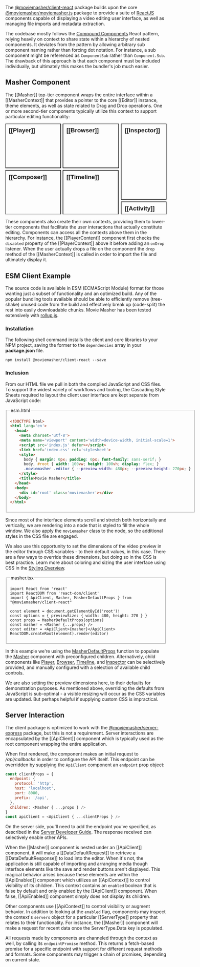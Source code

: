 The [@moviemasher/client-react](https://www.npmjs.com/package/@moviemasher/client-react)
package builds upon the core [@moviemasher/moviemasher.js](https://www.npmjs.com/package/@moviemasher/moviemasher.js) package to provide a suite of [ReactJS](https://reactjs.org)
components capable of displaying a video editing user interface, as well as managing file imports and metadata extraction. 

The codebase mostly follows the [Compound Components](https://www.patterns.dev/posts/compound-pattern/) React pattern, relying heavily on context to share state within a hierarchy of nested components. It deviates from the pattern by allowing arbitrary sub component naming rather than forcing dot notation. For instance, a sub component might be referenced as `ComponentSub` rather than `Component.Sub`. The drawback of this approach is that each component must be included individually, but ultimately this makes the bundler's job much easier. 

## Masher Component

The [[Masher]] top-tier component wraps the entire interface within a [[MasherContext]] that provides a pointer to the core [[Editor]] instance, theme elements, as well as state related to Drag and Drop operations. One or more second-tier components typically utilize this context to support particular editing functionality:

<!-- MAGIC:START (COLORSVG:replacements=black&src=../svg/masher.svg) -->
<svg width="640" height="360" xmlns="http://www.w3.org/2000/svg" xmlns:xlink="http://www.w3.org/1999/xlink" viewbox="0 0 640 360" class='diagram'>
<path d="M 0.00 0.00 L 219.76 0.00 L 219.76 175.37 L 0.00 175.37 Z M 0.00 0.00" stroke-width="2.50" stroke="currentColor" stroke-linecap="round" stroke-linejoin="round" fill="none"  />
<path d="M 460.00 0.00 L 640.00 0.00 L 640.00 299.97 L 460.00 299.97 Z M 460.00 0.00" stroke-width="2.50" stroke="currentColor" stroke-linecap="round" stroke-linejoin="round" fill="none"  />
<path d="M 228.82 0.00 L 450.00 0.00 L 450.00 175.37 L 228.82 175.37 Z M 228.82 0.00" stroke-width="2.50" stroke="currentColor" stroke-linecap="round" stroke-linejoin="round" fill="none"  />
<path d="M 0.00 185.00 L 219.76 185.00 L 219.76 360.00 L 0.00 360.00 Z M 0.00 185.00" stroke-width="2.50" stroke="currentColor" stroke-linecap="round" stroke-linejoin="round" fill="none"  />
<text x="14.00" y="34.48" font-family="Helvetica" font-size="24.00px" fill="currentColor" opacity="1.00" font-weight="bold" >[[Player]]</text>
<text x="242.82" y="34.48" font-family="Helvetica" font-size="24.00px" fill="currentColor" opacity="1.00" font-weight="bold" >[[Browser]]</text>
<text x="14.00" y="219.48" font-family="Helvetica" font-size="24.00px" fill="currentColor" opacity="1.00" font-weight="bold" >[[Composer]]</text>
<text x="474.00" y="34.48" font-family="Helvetica" font-size="24.00px" fill="currentColor" opacity="1.00" font-weight="bold" >[[Inspector]]</text>
<text x="242.82" y="219.48" font-family="Helvetica" font-size="24.00px" fill="currentColor" opacity="1.00" font-weight="bold" >[[Timeline]]</text>
<path d="M 228.82 185.00 L 448.54 185.00 L 448.54 360.00 L 228.82 360.00 Z M 228.82 185.00" stroke-width="2.50" stroke="currentColor" stroke-linecap="round" stroke-linejoin="round" fill="none"  />
<path d="M 460.00 310.00 L 640.00 310.00 L 640.00 360.00 L 460.00 360.00 Z M 460.00 310.00" stroke-width="2.50" stroke="currentColor" stroke-linecap="round" stroke-linejoin="round" fill="none"  />
<text x="474.00" y="344.48" font-family="Helvetica" font-size="24.00px" fill="currentColor" opacity="1.00" font-weight="bold" >[[Activity]]</text>
</svg>
<!-- MAGIC:END -->

These components also create their own contexts, providing them to lower-tier components that facilitate the user interactions that actually constitute editing. Components can access all the contexts above them in the hierarchy. For instance, the [[PlayerContent]] component first checks the `disabled` property of the [[PlayerContext]] above it before adding an `onDrop` listener. When the user actually drops a file on the component the `drop` method of the [[MasherContext]] is called in order to import the file and ultimately display it. 


<!-- MAGIC:START (FILEMD:src=../snippet/example-client-esm.md&stripMagic=true) -->
## ESM Client Example

The source code is available in ESM (ECMAScript Module) format for those wanting just a subset of functionality and an optimized build. Any of the popular bundling tools available should be able to efficiently remove (tree-shake) unused code from the build and effectively break up (code-split) the rest into easily downloadable chunks. Movie Masher has been tested extensively with [rollup.js](https://rollupjs.org/).

### Installation

The following shell command installs the client and core libraries to your NPM project, saving the former to the `dependencies` array in your **package.json** file.

```shell
npm install @moviemasher/client-react --save
```

### Inclusion

From our HTML file we pull in both the compiled JavaScript and CSS files.
To support the widest variety of workflows and tooling, the Cascading Style Sheets
required to layout the client user interface are kept separate from JavaScript code:

<fieldset>
<legend>esm.html</legend>

```html
<!DOCTYPE html>
<html lang='en'>
  <head>
    <meta charset='utf-8'>
    <meta name='viewport' content='width=device-width, initial-scale=1'>
    <script src='index.js' defer></script>
    <link href='index.css' rel='stylesheet'>
    <style>
      body { margin: 0px; padding: 0px; font-family: sans-serif; }
      body, #root { width: 100vw; height: 100vh; display: flex; }
      .moviemasher .editor { --preview-width: 480px; --preview-height: 270px; }
    </style>
    <title>Movie Masher</title>
  </head>
  <body>
    <div id='root' class='moviemasher'></div>
  </body>
</html>
```

</fieldset>

Since most of the interface elements scroll and stretch both horizontally and
vertically, we are rendering into a node that is styled to fill the whole window. We also apply the `moviemasher` class to the node, so the additional styles in the CSS file are engaged.

We also use this opportunity to set the dimensions of the video preview in the editor through CSS variables - to their default values, in this case. There are a few ways to override these dimensions, but doing so in the CSS is best practice.
Learn more about coloring and sizing the user interface using CSS in the
[Styling Overview](https://moviemasher.com/docs/Styling.html).

<fieldset>

<legend>masher.tsx</legend>



```tsx
import React from 'react'
import ReactDOM from 'react-dom/client'
import { ApiClient, Masher, MasherDefaultProps } from "@moviemasher/client-react"

const element = document.getElementById('root')!
const options = { previewSize: { width: 480, height: 270 } }
const props = MasherDefaultProps(options)
const masher = <Masher {...props} />
const editor = <ApiClient>{masher}</ApiClient>
ReactDOM.createRoot(element).render(editor)
```
</fieldset>

In this example we're using the
[MasherDefaultProps](https://moviemasher.com/docs/function/MasherDefaultProps.html) function to
populate the [Masher](https://moviemasher.com/docs/component/Masher.html) component with
preconfigured children. Alternatively, child components like
[Player](https://moviemasher.com/docs/component/Player.html),
[Browser](https://moviemasher.com/docs/component/Browser.html),
[Timeline](https://moviemasher.com/docs/component/Timeline.html), and
[Inspector](https://moviemasher.com/docs/component/Inspector.html) can be
selectively provided, and manually configured with a selection of available child controls.

We are also setting the preview dimensions here, to their defaults for demonstration purposes. As mentioned above, overriding the defaults from JavaScript is sub-optimal - a visible resizing will occur as the CSS variables are updated. But perhaps helpful if supplying custom CSS is impractical.

<!-- MAGIC:END -->


## Server Interaction

The client package is optimized to work with the [@moviemasher/server-express](https://www.npmjs.com/package/@moviemasher/server-express) package, but this is not a requirement. Server interactions are encapsulated by the [[ApiClient]] component which is typically used as the 
root component wrapping the entire application. 

When first rendered, the component makes an initial request to _/api/callbacks_ in order to configure the API itself. This endpoint can be overridden by supplying the `ApiClient` component an `endpoint` prop object:

```javascript
const clientProps = { 
  endpoint: { 
    protocol: 'http',
    host: 'localhost',
    port: 8080,
    prefix: '/api',
  },
  children: <Masher { ...props } />
}
const apiClient = <ApiClient { ...clientProps } />
```

On the server side, you'll need to add the endpoint you've specified, as described in the
[Server Developer Guide](https://moviemasher.com/docs/ServerDeveloper.html#API%20Server). The response received can selectively enable other APIs.

When the [[Masher]] component is nested under an [[ApiClient]] component, it will make a [[DataDefaultRequest]] to retrieve a [[DataDefaultResponse]] to load into the editor.
When it's not, the application is still 
capable of importing and arranging media though interface elements like the save and render buttons aren't displayed. This magical behavior arises because these elements are within the [[ApiEnabled]] component which utilizes an [[ApiContext]] to control visibility of its children. This context contains an `enabled` boolean that is false by default and only enabled by the [[ApiClient]] component. When false, [[ApiEnabled]] component simply does not display its children. 

Other components use [[ApiContext]] to control visibility or augment behavior. In addition to looking at the `enabled` flag, components may inspect the context's `servers` object for a particular [[ServerType]] property that relates to their functionality. For instance, the [[Masher]] component will make a request for recent data once the ServerType.Data key is populated.  

All requests made by components are channeled through the context as well, by calling its `endpointPromise` method. This returns a fetch-based promise for a specific endpoint with support for different request methods and formats. Some components may trigger a chain of promises, depending on current state. 


